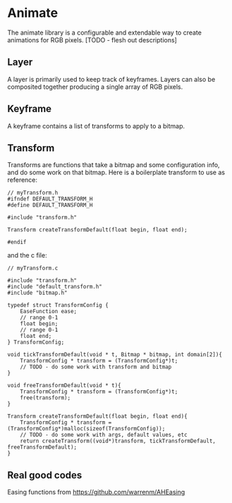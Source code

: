 Animate
==============
The animate library is a configurable and extendable way to create animations for RGB pixels. [TODO - flesh out descriptions]

Layer
--------
A layer is primarily used to keep track of keyframes. Layers can also be composited together producing a single array of RGB pixels.

Keyframe
--------
A keyframe contains a list of transforms to apply to a bitmap.

Transform
-------
Transforms are functions that take a bitmap and some configuration info, and do some work on that bitmap. Here is a boilerplate transform to use as reference:

    // myTransform.h
    #ifndef DEFAULT_TRANSFORM_H
    #define DEFAULT_TRANSFORM_H

    #include "transform.h"

    Transform createTransformDefault(float begin, float end);

    #endif

and the c file:

    // myTransform.c

    #include "transform.h"
    #include "default_transform.h"
    #include "bitmap.h"

    typedef struct TransformConfig {
        EaseFunction ease;
        // range 0-1
        float begin;
        // range 0-1
        float end;
    } TransformConfig;

    void tickTransformDefault(void * t, Bitmap * bitmap, int domain[2]){
        TransformConfig * transform = (TransformConfig*)t;
        // TODO - do some work with transform and bitmap
    }

    void freeTransformDefault(void * t){
        TransformConfig * transform = (TransformConfig*)t;
        free(transform);
    }

    Transform createTransformDefault(float begin, float end){
        TransformConfig * transform = (TransformConfig*)malloc(sizeof(TransformConfig));
        // TODO - do some work with args, default values, etc
        return createTransform((void*)transform, tickTransformDefault, freeTransformDefault);
    }

Real good codes
---------------
Easing functions from https://github.com/warrenm/AHEasing
